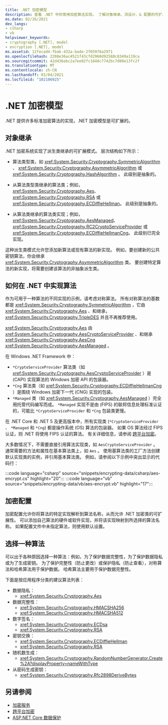 ```yaml
---
title: .NET 加密模型
description: 查看 .NET 中的常用加密算法实现。 了解对象继承、流设计、& 配置的可扩展加密模型。
ms.date: 02/26/2021
dev_langs:
- csharp
- vb
helpviewer_keywords:
- cryptography [.NET], model
- encryption [.NET], model
ms.assetid: 12fecad4-fbab-432a-bade-2f05976a2971
ms.openlocfilehash: 2208e36ac4521f43cfd2960d92588c8349a119ca
ms.sourcegitcommit: 42d436ebc2a7ee02fc1848c7742bc7d80e13fc2f
ms.translationtype: MT
ms.contentlocale: zh-CN
ms.lasthandoff: 03/04/2021
ms.locfileid: "102106925"
---
```

# <a name="net-cryptography-model"></a>.NET 加密模型

.NET 提供许多标准加密算法的实现，.NET 加密模型是可扩展的。

## <a name="object-inheritance"></a>对象继承

.NET 加密系统实现了派生类继承的可扩展模式。 层次结构如下所示：

- 算法类型类，如 <xref:System.Security.Cryptography.SymmetricAlgorithm> 、  <xref:System.Security.Cryptography.AsymmetricAlgorithm> 或 <xref:System.Security.Cryptography.HashAlgorithm> 。 此级别是抽象的。

- 从算法类型类继承的算法类；例如，<xref:System.Security.Cryptography.Aes>、<xref:System.Security.Cryptography.RSA> 或 <xref:System.Security.Cryptography.ECDiffieHellman>。 此级别是抽象的。

- 从算法类继承的算法类实现；例如，<xref:System.Security.Cryptography.AesManaged>、<xref:System.Security.Cryptography.RC2CryptoServiceProvider> 或 <xref:System.Security.Cryptography.ECDiffieHellmanCng>。 此级别已完全实现。

这种派生类模式允许您添加新算法或现有算法的新实现。 例如，要创建新的公共密钥算法，你会继承 <xref:System.Security.Cryptography.AsymmetricAlgorithm> 类。 要创建特定算法的新实现，将需要创建该算法的非抽象派生类。

## <a name="how-algorithms-are-implemented-in-net"></a>如何在 .NET 中实现算法

作为可用于一种算法的不同实现的示例，请考虑对称算法。 所有对称算法的基数都是 <xref:System.Security.Cryptography.SymmetricAlgorithm> ，它由 <xref:System.Security.Cryptography.Aes> 、和继承， <xref:System.Security.Cryptography.TripleDES> 并且不再推荐使用。

<xref:System.Security.Cryptography.Aes> 由 <xref:System.Security.Cryptography.AesCryptoServiceProvider> 、和继承 <xref:System.Security.Cryptography.AesCng> <xref:System.Security.Cryptography.AesManaged> 。

在 Windows .NET Framework 中：

* `*CryptoServiceProvider` 算法类（如 <xref:System.Security.Cryptography.AesCryptoServiceProvider> ）是 (CAPI) 实现算法的 Windows 加密 API 的包装器。
* `*Cng` 算法类（如 <xref:System.Security.Cryptography.ECDiffieHellmanCng> ）是围绕 Windows 加密下一代 (CNG) 实现的包装。
* `*Managed` 类（如 <xref:System.Security.Cryptography.AesManaged> ）完全用托管代码编写而成。 `*Managed` 实现不是由 (FIPS) 的联邦信息处理标准认证的，可能比 `*CryptoServiceProvider` 和 `*Cng` 包装类更慢。

在 .NET Core 和 .NET 5 及更高版本中，所有实现类 (`*CryptoServiceProvider` 、 `*Managed` 和 `*Cng`) 都是操作系统 (OS) 算法的包装器。 如果 OS 算法经过 FIPS 认证，则 .NET 将使用 FIPS 认证的算法。 有关详细信息，请参阅 [跨平台加密](cross-platform-cryptography.md)。

大多数情况下，不需要直接引用算法实现类，如 `AesCryptoServiceProvider` 。 通常需要的方法和属性在基本算法类上，如 `Aes` 。 使用基算法类的工厂方法创建默认实现类的实例，并引用基本算法类。 例如，请参阅以下示例中突出显示的代码行：

:::code language="csharp" source="snippets/encrypting-data/csharp/aes-encrypt.cs" highlight="20":::
:::code language="vb" source="snippets/encrypting-data/vb/aes-encrypt.vb" highlight="17":::

## <a name="cryptographic-configuration"></a>加密配置

加密配置允许你将算法的特定实现解析到算法名称，从而允许 .NET 加密类的可扩展性。 可以添加自己算法的硬件或软件实现，并将该实现映射到所选择的算法名称。 如果配置文件中未指定算法，则使用默认设置。

## <a name="choose-an-algorithm"></a>选择一种算法

可以出于各种原因选择一种算法：例如，为了保护数据完整性，为了保护数据隐私或为了生成密钥。 为了保护完整性（防止更改）或保护隐私（防止查看），对称算法和哈希算法用于保护数据。 哈希算法主要用于保护数据完整性。

下面是按应用程序分类的建议算法列表：

- 数据隐私：
  - <xref:System.Security.Cryptography.Aes>
- 数据完整性：
  - <xref:System.Security.Cryptography.HMACSHA256>
  - <xref:System.Security.Cryptography.HMACSHA512>
- 数字签名：
  - <xref:System.Security.Cryptography.ECDsa>
  - <xref:System.Security.Cryptography.RSA>
- 密钥交换：
  - <xref:System.Security.Cryptography.ECDiffieHellman>
  - <xref:System.Security.Cryptography.RSA>
- 随机数生成：
  - <xref:System.Security.Cryptography.RandomNumberGenerator.Create%2A?displayProperty=nameWithType>
- 从密码生成密钥：
  - <xref:System.Security.Cryptography.Rfc2898DeriveBytes>

## <a name="see-also"></a>另请参阅

- [加密服务](cryptographic-services.md)
- [跨平台加密](cross-platform-cryptography.md)
- [ASP.NET Core 数据保护](/aspnet/core/security/data-protection/introduction)
